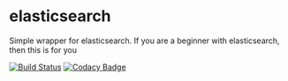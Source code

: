 # elasticsearch
Simple wrapper for elasticsearch. If you are a beginner with elasticsearch, then this is for you

[![Build Status](https://travis-ci.org/kisphp/elasticsearch.svg?branch=master)](https://travis-ci.org/kisphp/elasticsearch)
[![Codacy Badge](https://api.codacy.com/project/badge/Grade/c3d9b0449a9f4087b123bd7075d20907)](https://www.codacy.com/app/mariusbogdan83/elasticsearch?utm_source=github.com&amp;utm_medium=referral&amp;utm_content=kisphp/elasticsearch&amp;utm_campaign=Badge_Grade)
